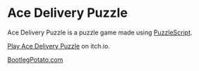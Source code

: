 # Ace Delivery Puzzle
Ace Delivery Puzzle is a puzzle game made using [PuzzleScript](https://github.com/increpare/PuzzleScript).

[Play Ace Delivery Puzzle](https://bootlegpotato.itch.io/ace-delivery-puzzle) on itch.io.

[BootlegPotato.com](https://www.bootlegpotato.com)
